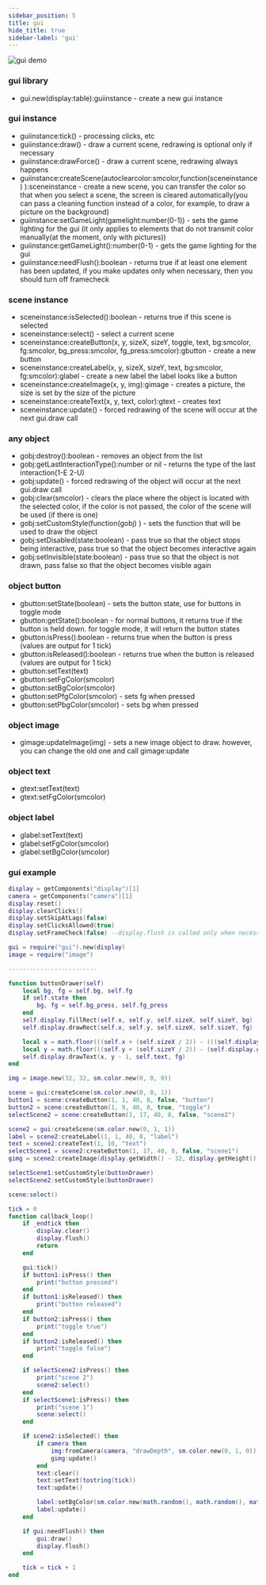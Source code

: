 ```yaml
---
sidebar_position: 5
title: gui
hide_title: true
sidebar-label: 'gui'
---
```


![gui demo](/img/gui_demo.png)

### gui library
* gui.new(display:table):guiinstance - create a new gui instance

### gui instance
* guiinstance:tick() - processing clicks, etc
* guiinstance:draw() - draw a current scene, redrawing is optional only if necessary
* guiinstance:drawForce() - draw a current scene, redrawing always happens
* guiinstance:createScene(autoclearcolor:smcolor,function(sceneinstance) ):sceneinstance - create a new scene, you can transfer the color so that when you select a scene, the screen is cleared automatically(you can pass a cleaning function instead of a color, for example, to draw a picture on the background)
* guiinstance:setGameLight(gamelight:number(0-1)) - sets the game lighting for the gui (it only applies to elements that do not transmit color manually(at the moment, only with pictures))
* guiinstance:getGameLight():number(0-1) - gets the game lighting for the gui
* guiinstance:needFlush():boolean - returns true if at least one element has been updated, if you make updates only when necessary, then you should turn off framecheck

### scene instance
* sceneinstance:isSelected():boolean - returns true if this scene is selected
* sceneinstance:select() - select a current scene
* sceneinstance:createButton(x, y, sizeX, sizeY, toggle, text, bg:smcolor, fg:smcolor, bg_press:smcolor, fg_press:smcolor):gbutton - create a new button
* sceneinstance:createLabel(x, y, sizeX, sizeY, text, bg:smcolor, fg:smcolor):glabel - create a new label
the label looks like a button
* sceneinstance:createImage(x, y, img):gimage - creates a picture, the size is set by the size of the picture
* sceneinstance:createText(x, y, text, color):gtext - creates text
* sceneinstance:update() - forced redrawing of the scene will occur at the next gui.draw call

### any object
* gobj:destroy():boolean - removes an object from the list
* gobj:getLastInteractionType():number or nil - returns the type of the last interaction(1-E 2-U)
* gobj:update() - forced redrawing of the object will occur at the next gui.draw call
* gobj:clear(smcolor) - clears the place where the object is located with the selected color, if the color is not passed, the color of the scene will be used (if there is one)
* gobj:setCustomStyle(function(gobj) ) - sets the function that will be used to draw the object
* gobj:setDisabled(state:boolean) - pass true so that the object stops being interactive, pass true so that the object becomes interactive again
* gobj:setInvisible(state:boolean) - pass true so that the object is not drawn, pass false so that the object becomes visible again

### object button
* gbutton:setState(boolean) - sets the button state, use for buttons in toggle mode
* gbutton:getState():boolean - for normal buttons, it returns true if the button is held down. for toggle mode, it will return the button states
* gbutton:isPress():boolean - returns true when the button is press (values are output for 1 tick)
* gbutton:isReleased():boolean - returns true when the button is released (values are output for 1 tick)
* gbutton:setText(text)
* gbutton:setFgColor(smcolor)
* gbutton:setBgColor(smcolor)
* gbutton:setPfgColor(smcolor) - sets fg when pressed
* gbutton:setPbgColor(smcolor) - sets bg when pressed

### object image
* gimage:updateImage(img) - sets a new image object to draw. however, you can change the old one and call gimage:update

### object text
* gtext:setText(text)
* gtext:setFgColor(smcolor)

### object label
* glabel:setText(text)
* glabel:setFgColor(smcolor)
* glabel:setBgColor(smcolor)



### gui example
```lua
display = getComponents("display")[1]
camera = getComponents("camera")[1]
display.reset()
display.clearClicks()
display.setSkipAtLags(false)
display.setClicksAllowed(true)
display.setFrameCheck(false) --display.flush is called only when necessary, it makes no sense to check the frame on the side of the screen

gui = require("gui").new(display)
image = require("image")

-------------------------

function buttonDrawer(self)
    local bg, fg = self.bg, self.fg
    if self.state then
        bg, fg = self.bg_press, self.fg_press
    end
    self.display.fillRect(self.x, self.y, self.sizeX, self.sizeY, bg)
    self.display.drawRect(self.x, self.y, self.sizeX, self.sizeY, fg)

    local x = math.floor(((self.x + (self.sizeX / 2)) - (((self.display.getFontWidth() + 1) * #self.text) / 2)) + 0.5)
    local y = math.floor(((self.y + (self.sizeY / 2)) - (self.display.getFontHeight() / 2)) + 0.5)
    self.display.drawText(x, y - 1, self.text, fg)
end

img = image.new(32, 32, sm.color.new(0, 0, 0))

scene = gui:createScene(sm.color.new(0, 0, 1))
button1 = scene:createButton(1, 1, 40, 8, false, "button")
button2 = scene:createButton(1, 9, 40, 8, true, "toggle")
selectScene2 = scene:createButton(1, 17, 40, 8, false, "scene2")

scene2 = gui:createScene(sm.color.new(0, 1, 1))
label = scene2:createLabel(1, 1, 40, 8, "label")
text = scene2:createText(1, 10, "text")
selectScene1 = scene2:createButton(1, 17, 40, 8, false, "scene1")
gimg = scene2:createImage(display.getWidth() - 32, display.getHeight() - 32, img)

selectScene1:setCustomStyle(buttonDrawer)
selectScene2:setCustomStyle(buttonDrawer)

scene:select()

tick = 0
function callback_loop()
    if _endtick then
        display.clear()
        display.flush()
        return
    end

    gui:tick()
    if button1:isPress() then
        print("button pressed")
    end
    if button1:isReleased() then
        print("button released")
    end
    if button2:isPress() then
        print("toggle true")
    end
    if button2:isReleased() then
        print("toggle false")
    end

    if selectScene2:isPress() then
        print("scene 2")
        scene2:select()
    end
    if selectScene1:isPress() then
        print("scene 1")
        scene:select()
    end

    if scene2:isSelected() then
        if camera then
            img:fromCamera(camera, "drawDepth", sm.color.new(0, 1, 0))
            gimg:update()
        end
        text:clear()
        text:setText(tostring(tick))
        text:update()

        label:setBgColor(sm.color.new(math.random(), math.random(), math.random()))
        label:update()
    end

    if gui:needFlush() then
        gui:draw()
        display.flush()
    end

    tick = tick + 1
end
```